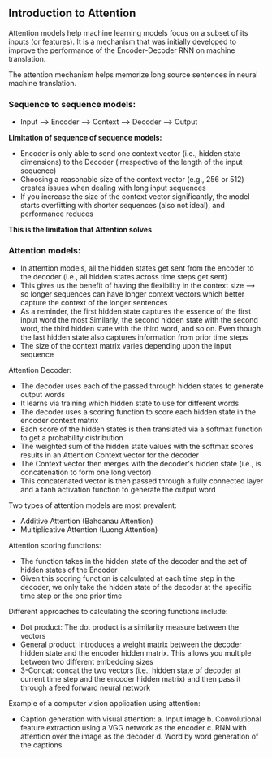 ## Introduction to Attention

Attention models help machine learning models focus on a subset of its inputs (or features). It is a mechanism that was initially developed to improve the performance of the Encoder-Decoder RNN on machine translation.

The attention mechanism helps memorize long source sentences in neural machine translation.

### Sequence to sequence models:
- Input --> Encoder --> Context --> Decoder --> Output

**Limitation of sequence of sequence models:**
- Encoder is only able to send one context vector (i.e., hidden state dimensions) to the Decoder (irrespective of the length of the input sequence)
- Choosing a reasonable size of the context vector (e.g., 256 or 512) creates issues when dealing with long input sequences
- If you increase the size of the context vector significantly, the model starts overfitting with shorter sequences (also not ideal), and performance reduces

**This is the limitation that Attention solves**

### Attention models:

- In attention models, all the hidden states get sent from the encoder to the decoder (i.e., all hidden states across time steps get sent)
- This gives us the benefit of having the flexibility in the context size --> so longer sequences can have longer context vectors which better capture the context of the longer sentences
- As a reminder, the first hidden state captures the essence of the first input word the most Similarly, the second hidden state with the second word, the third hidden state with the third word, and so on. Even though the last hidden state also captures information from prior time steps
- The size of the context matrix varies depending upon the input sequence

Attention Decoder:
- The decoder uses each of the passed through hidden states to generate output words
- It learns via training which hidden state to use for different words
- The decoder uses a scoring function to score each hidden state in the encoder context matrix
- Each score of the hidden states is then translated via a softmax function to get a probability distribution
- The weighted sum of the hidden state values with the softmax scores results in an Attention Context vector for the decoder
- The Context vector then merges with the decoder's hidden state (i.e., is concatenation to form one long vector)
- This concatenated vector is then passed through a fully connected layer and a tanh activation function to generate the output word

Two types of attention models are most prevalent:
- Additive Attention (Bahdanau Attention)
- Multiplicative Attention (Luong Attention)

Attention scoring functions:
- The function takes in the hidden state of the decoder and the set of hidden states of the Encoder
- Given this scoring function is calculated at each time step in the decoder, we only take the hidden state of the decoder at the specific time step or the one prior time

Different approaches to calculating the scoring functions include:
- Dot product: The dot product is a similarity measure between the vectors
- General product: Introduces a weight matrix between the decoder hidden state and the encoder hidden matrix. This allows you multiple between two different embedding sizes
- 3-Concat: concat the two vectors (i.e., hidden state of decoder at current time step and the encoder hidden matrix) and then pass it through a feed forward neural network

Example of a computer vision application using attention:
- Caption generation with visual attention:
    a. Input image
    b. Convolutional feature extraction using a VGG network as the encoder
    c. RNN with attention over the image as the decoder
    d. Word by word generation of the captions
